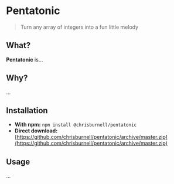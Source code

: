 # Pentatonic

> Turn any array of integers into a fun little melody

## What?

**Pentatonic** is…

## Why?

…

## Installation

- **With npm:** `npm install @chrisburnell/pentatonic`
- **Direct download:** [https://github.com/chrisburnell/pentatonic/archive/master.zip](https://github.com/chrisburnell/pentatonic/archive/master.zip)

## Usage

…
